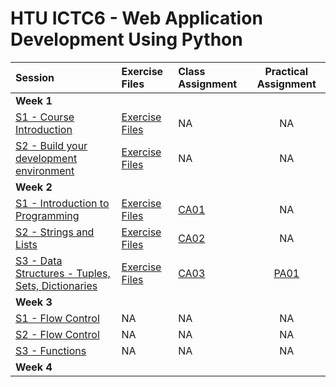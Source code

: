 # HTU ICTC6 - Web Application Development Using Python 

| Session                                                                  | Exercise Files            | Class Assignment             |   Practical Assignment    |
| :----------------------------------------------------------------------- | :------------------------ | :--------------------------- | :-----------------------: |
| **Week 1**                                                               |
| [S1 - Course Introduction](./W1/lecture-notes/)                          | [Exercise Files](./W1/S1) | NA                           |            NA             |
| [S2 - Build your development environment](./W1/lecture-notes/)           | [Exercise Files](./W1/S2) | NA                           |            NA             |
| **Week 2**                                                               |
| [S1 - Introduction to Programming](./W2/lecture-notes/)                  | [Exercise Files](./W2/S1) | [CA01](./W2/S1/CA01/CA01.md) |            NA             |
| [S2 - Strings and Lists](./W2/lecture-notes/)                            | [Exercise Files](./W2/S2) | [CA02](./W2/S2/CA02/CA02.md) |            NA             |
| [S3 - Data Structures - Tuples, Sets, Dictionaries](./W2/lecture-notes/) | [Exercise Files](./W2/S3) | [CA03](./W2/S3/CA03/CA03.md) | [PA01](./W2/PA01/PA01.md) |
| **Week 3**                                                               |
| [S1 - Flow Control](./W3/S1/)                                            | NA                        | NA                           |            NA             |
| [S2 - Flow Control](./W3/S2/)                                            | NA                        | NA                           |            NA             |
| [S3 - Functions](./W3/S3/)                                               | NA                        | NA                           |            NA             |
| **Week 4**                                                               |
